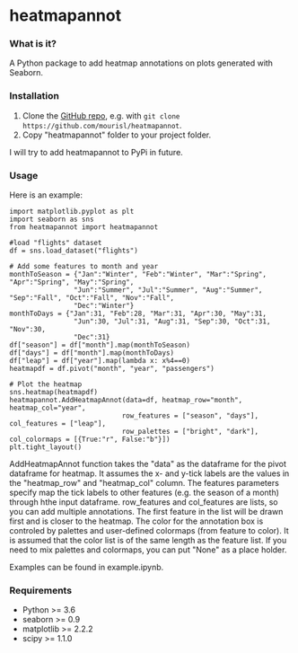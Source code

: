 heatmapannot
======

### What is it?
A Python package to add heatmap annotations on plots generated with Seaborn. 

### Installation

1. Clone the [GitHub repo](https://github.com/mourisl/heatmapannot), e.g. with `git clone https://github.com/mourisl/heatmapannot`.
2. Copy "heatmapannot" folder to your project folder.

I will try to add heatmapannot to PyPi in future.

### Usage
Here is an example:

```
import matplotlib.pyplot as plt
import seaborn as sns
from heatmapannot import heatmapannot

#load "flights" dataset
df = sns.load_dataset("flights")

# Add some features to month and year
monthToSeason = {"Jan":"Winter", "Feb":"Winter", "Mar":"Spring", "Apr":"Spring", "May":"Spring",
                "Jun":"Summer", "Jul":"Summer", "Aug":"Summer", "Sep":"Fall", "Oct":"Fall", "Nov":"Fall",
                "Dec":"Winter"}
monthToDays = {"Jan":31, "Feb":28, "Mar":31, "Apr":30, "May":31,
                "Jun":30, "Jul":31, "Aug":31, "Sep":30, "Oct":31, "Nov":30,
                "Dec":31}
df["season"] = df["month"].map(monthToSeason)
df["days"] = df["month"].map(monthToDays)
df["leap"] = df["year"].map(lambda x: x%4==0)
heatmapdf = df.pivot("month", "year", "passengers")

# Plot the heatmap
sns.heatmap(heatmapdf)
heatmapannot.AddHeatmapAnnot(data=df, heatmap_row="month", heatmap_col="year",
                            row_features = ["season", "days"], col_features = ["leap"],
                            row_palettes = ["bright", "dark"], col_colormaps = [{True:"r", False:"b"}])
plt.tight_layout()
```

AddHeatmapAnnot function takes the "data" as the dataframe for the pivot dataframe for heatmap. It assumes the x- and y-tick labels are the values in the "heatmap_row" and "heatmap_col" column. The features parameters specify map the tick labels to other features (e.g. the season of a month) through hthe input dataframe. row_features and col_features are lists, so you can add multiple annotations. The first feature in the list will be drawn first and is closer to the heatmap. The color for the annotation box is controled by palettes and user-defined colormaps (from feature to color). It is assumed that the color list is of the same length as the feature list. If you need to mix palettes and colormaps, you can put "None" as a place holder.  

Examples can be found in example.ipynb.

### Requirements
+ Python >= 3.6
+ seaborn >= 0.9
+ matplotlib >= 2.2.2
+ scipy >= 1.1.0

